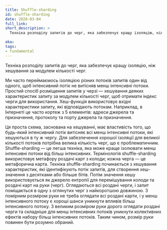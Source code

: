 ```yaml
---
title: Shuffle-sharding
id: shuffle-sharding
date: 2020-03-04
full_link:
short_description: >
  Техніка розподілу запитів до черг, яка забезпечує кращу ізоляцію, ніж хешування за модулем кількості черг.

aka:
tags:
- fundamental
---
```


Техніка розподілу запитів до черг, яка забезпечує кращу ізоляцію, ніж хешування за модулем кількості черг.

<!--more-->

Ми часто переймаємось ізоляцією різних потоків запитів один від одного, щоб інтенсивний потік не витісняв менш інтенсивні потоки. Простий спосіб розміщення запитів у черзі — хешування деяких характеристик запиту за модулем кількості черг, щоб отримати індекс черги для використання. Хеш-функція використовує вхідні характеристики запиту, які відповідають потокам. Наприклад, в Інтернеті це часто кортеж з 5 елементів: адреси джерела та призначення, протоколу та порту джерела та призначення.

Ця проста схема, заснована на хешуванні, має властивість того, що будь-який інтенсивний потік витісняє всі менш інтенсивні потоки, які хешуються в ту ж чергу. Для забезпечення хорошої ізоляції для великої кількості потоків потрібна велика кількість черг, що є проблематичним. Shuffle-sharding — це легша техніка, яка може краще ізолювати менш інтенсивні потоки від більш інтенсивних. Термінологія shuffle-sharding використовує метафору роздачі карт з колоди; кожна черга — це метафорична карта. Техніка shuffle-sharding починається з хешування характеристик, які ідентифікують потік запитів, для створення хеш-значення з десятками або більше бітів. Потім значення хешу використовується як джерело ентропії для перемішування колоди та роздачі карт на руки (черг). Оглядаються всі роздані черги, і запит поміщається в одну з оглянутих черг з найкоротшою довжиною. З помірним розміром руки не треба оглядати всі роздані карти, і у менш інтенсивного потоку є хороші шанси уникнути впливів більш інтенсивного потоку. З великим розміром руки дорого оглядати роздані черги та складніше для менш інтенсивних потоків уникнути колективних ефектів набору більш інтенсивних потоків. Таким чином, розмір руки повинен бути розумно обраний.
